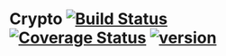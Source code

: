 # Crypto [![Build Status](https://travis-ci.org/evolution-gaming/crypto.svg)](https://travis-ci.org/evolution-gaming/crypto) [![Coverage Status](https://coveralls.io/repos/evolution-gaming/crypto/badge.svg)](https://coveralls.io/r/evolution-gaming/crypto) [ ![version](https://api.bintray.com/packages/evolutiongaming/maven/crypto/images/download.svg) ](https://bintray.com/evolutiongaming/maven/crypto/_latestVersion)
